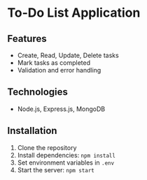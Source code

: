 # To-Do List Application

## Features
- Create, Read, Update, Delete tasks
- Mark tasks as completed
- Validation and error handling

## Technologies
- Node.js, Express.js, MongoDB

## Installation
1. Clone the repository
2. Install dependencies: `npm install`
3. Set environment variables in `.env`
4. Start the server: `npm start`
